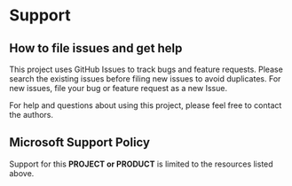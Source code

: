 # Support

## How to file issues and get help  

This project uses GitHub Issues to track bugs and feature requests. Please search the existing 
issues before filing new issues to avoid duplicates.  For new issues, file your bug or 
feature request as a new Issue.

For help and questions about using this project, please feel free to contact the authors.

## Microsoft Support Policy  

Support for this **PROJECT or PRODUCT** is limited to the resources listed above.
